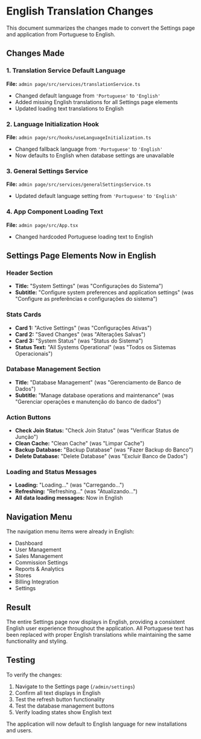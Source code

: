 # English Translation Changes

This document summarizes the changes made to convert the Settings page and application from Portuguese to English.

## Changes Made

### 1. Translation Service Default Language
**File:** `admin page/src/services/translationService.ts`
- Changed default language from `'Portuguese'` to `'English'`
- Added missing English translations for all Settings page elements
- Updated loading text translations to English

### 2. Language Initialization Hook
**File:** `admin page/src/hooks/useLanguageInitialization.ts`
- Changed fallback language from `'Portuguese'` to `'English'`
- Now defaults to English when database settings are unavailable

### 3. General Settings Service
**File:** `admin page/src/services/generalSettingsService.ts`
- Updated default language setting from `'Portuguese'` to `'English'`

### 4. App Component Loading Text
**File:** `admin page/src/App.tsx`
- Changed hardcoded Portuguese loading text to English

## Settings Page Elements Now in English

### Header Section
- **Title:** "System Settings" (was "Configurações do Sistema")
- **Subtitle:** "Configure system preferences and application settings" (was "Configure as preferências e configurações do sistema")

### Stats Cards
- **Card 1:** "Active Settings" (was "Configurações Ativas")
- **Card 2:** "Saved Changes" (was "Alterações Salvas")  
- **Card 3:** "System Status" (was "Status do Sistema")
- **Status Text:** "All Systems Operational" (was "Todos os Sistemas Operacionais")

### Database Management Section
- **Title:** "Database Management" (was "Gerenciamento de Banco de Dados")
- **Subtitle:** "Manage database operations and maintenance" (was "Gerenciar operações e manutenção do banco de dados")

### Action Buttons
- **Check Join Status:** "Check Join Status" (was "Verificar Status de Junção")
- **Clean Cache:** "Clean Cache" (was "Limpar Cache")
- **Backup Database:** "Backup Database" (was "Fazer Backup do Banco")
- **Delete Database:** "Delete Database" (was "Excluir Banco de Dados")

### Loading and Status Messages
- **Loading:** "Loading..." (was "Carregando...")
- **Refreshing:** "Refreshing..." (was "Atualizando...")
- **All data loading messages:** Now in English

## Navigation Menu
The navigation menu items were already in English:
- Dashboard
- User Management
- Sales Management
- Commission Settings
- Reports & Analytics
- Stores
- Billing Integration
- Settings

## Result
The entire Settings page now displays in English, providing a consistent English user experience throughout the application. All Portuguese text has been replaced with proper English translations while maintaining the same functionality and styling.

## Testing
To verify the changes:
1. Navigate to the Settings page (`/admin/settings`)
2. Confirm all text displays in English
3. Test the refresh button functionality
4. Test the database management buttons
5. Verify loading states show English text

The application will now default to English language for new installations and users.